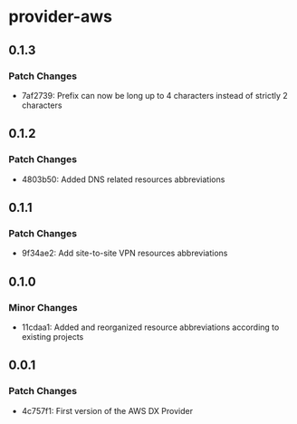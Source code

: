 # provider-aws

## 0.1.3

### Patch Changes

- 7af2739: Prefix can now be long up to 4 characters instead of strictly 2 characters

## 0.1.2

### Patch Changes

- 4803b50: Added DNS related resources abbreviations

## 0.1.1

### Patch Changes

- 9f34ae2: Add site-to-site VPN resources abbreviations

## 0.1.0

### Minor Changes

- 11cdaa1: Added and reorganized resource abbreviations according to existing projects

## 0.0.1

### Patch Changes

- 4c757f1: First version of the AWS DX Provider
